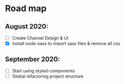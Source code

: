 # Road map
## August 2020:
- [ ] Create Channel Design & UI
- [x] Install node-sass to import sass files & remove all css 
## September 2020:
- [ ] Start using styled-components
- [ ] Global refactoring project structure

